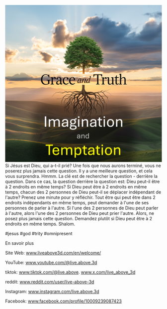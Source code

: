 ![Video cover image](../cover.jpg)
Si Jésus est Dieu, qui a-t-il prié?
Une fois que nous aurons terminé, vous ne poserez plus jamais cette question.
Il y a une meilleure question, et cela vous surprendra.
Hmmm.
La clé est de rechercher la question - derrière la question.
Dans ce cas, la question derrière la question est:
Dieu peut-il être à 2 endroits en même temps?
Si Dieu peut être à 2 endroits en même temps,
chacun des 2 personnes de Dieu peut-il se déplacer indépendant de l'autre?
Prenez une minute pour y réfléchir.
Tout être qui peut être dans 2 endroits indépendants en même temps, peut demander à l'une de ses personnes de parler à l'autre.
Si l'une des 2 personnes de Dieu peut parler à l'autre, alors l'une des 2 personnes de Dieu peut prier l'autre.
Alors, ne posez plus jamais cette question.
Demandez plutôt si Dieu peut être à 2 endroits en même temps.
Shalom.


#jesus #god #trity #omnipresent


En savoir plus

Site Web: www.liveabove3d.com/en/welcome/

YouTube: www.youtube.com/@live.above.3d

tiktok: www.tiktok.com/@live.above. www.x.com/live_above_3d

reddit: www.reddit.com/user/live-above-3d

Instagram: www.instagram.com/live.above.3d

Facebook: www.facebook.com/profile/10009239087423
